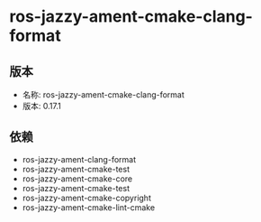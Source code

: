 # ros-jazzy-ament-cmake-clang-format

## 版本

- 名称: ros-jazzy-ament-cmake-clang-format
- 版本: 0.17.1

## 依赖

- ros-jazzy-ament-clang-format
- ros-jazzy-ament-cmake-test
- ros-jazzy-ament-cmake-core
- ros-jazzy-ament-cmake-test
- ros-jazzy-ament-cmake-copyright
- ros-jazzy-ament-cmake-lint-cmake
